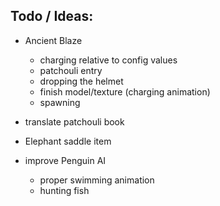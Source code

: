 
## Todo / Ideas:
 - Ancient Blaze
     - charging relative to config values
     - patchouli entry
     - dropping the helmet
     - finish model/texture (charging animation)
     - spawning
     
 - translate patchouli book
 - Elephant saddle item
    
 - improve Penguin AI
     - proper swimming animation
     - hunting fish
